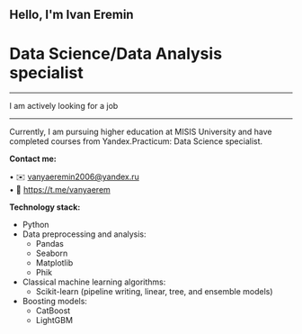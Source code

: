 ## Hello, I'm Ivan Eremin




# Data Science/Data Analysis specialist
_________________________________
I am actively looking for a job
_________________________________

Currently, I am pursuing higher education at MISIS University and have completed courses from Yandex.Practicum: Data Science specialist.

**Contact me:**

• ✉️ vanyaeremin2006@yandex.ru\
• 💬 https://t.me/vanyaerem

**Technology stack:**

- Python
- Data preprocessing and analysis:
  - Pandas
  - Seaborn
  - Matplotlib
  - Phik
- Classical machine learning algorithms:
  - Scikit-learn (pipeline writing, linear, tree, and ensemble models)
- Boosting models:
  - CatBoost
  - LightGBM
